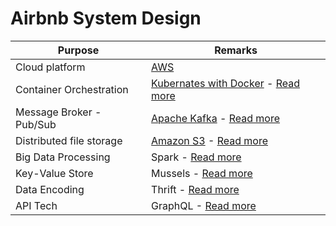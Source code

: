 # Airbnb System Design

| Purpose                  | Remarks                                                                                                                                                                                                         |
|--------------------------|-----------------------------------------------------------------------------------------------------------------------------------------------------------------------------------------------------------------|
| Cloud platform           | [AWS](../../2_AWSComponents/Readme.md)                                                                                                                                                                          |                                                                                                                                                                                                                                                                                                                                                                                                      |
| Container Orchestration  | [Kubernates with Docker](../../1_HLDDesignComponents/6_ContainerOrchestrationServices/Readme.md) - [Read more](https://medium.com/airbnb-engineering/dynamic-kubernetes-cluster-scaling-at-airbnb-d79ae3afa132) |                                                                                                                                                                                                                                                                                                                                                                                                                                                                                                                                                                                                                                                  |
| Message Broker - Pub/Sub | [Apache Kafka](../../1_HLDDesignComponents/4_MessageBrokers/Kafka/Readme.md) - [Read more](https://medium.com/airbnb-engineering/migrating-kafka-transparently-between-zookeeper-clusters-e68a75062f65)         |                                                                                                                                                                                                                                                                                                                                                               |
| Distributed file storage | [Amazon S3]() - [Read more](https://medium.com/airbnb-engineering/upgrading-data-warehouse-infrastructure-at-airbnb-a4e18f09b6d5)                                                                               |
| Big Data Processing      | Spark - [Read more](https://medium.com/airbnb-engineering/upgrading-data-warehouse-infrastructure-at-airbnb-a4e18f09b6d5)                                                                                       |
| Key-Value Store          | Mussels - [Read more](https://medium.com/airbnb-engineering/mussel-airbnbs-key-value-store-for-derived-data-406b9fa1b296)                                                                                       |
| Data Encoding            | Thrift - [Read more](https://medium.com/airbnb-engineering/reconciling-graphql-and-thrift-at-airbnb-a97e8d290712)                                                                                               |
| API Tech                 | GraphQL - [Read more](https://medium.com/airbnb-engineering/reconciling-graphql-and-thrift-at-airbnb-a97e8d290712)                                                                                              |

